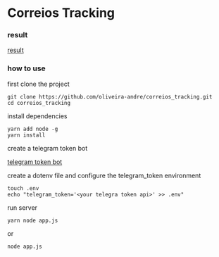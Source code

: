 # Correios Tracking

### result

[result](./tmp/result_telegram_bot.png)

### how to use

first clone the project

```
git clone https://github.com/oliveira-andre/correios_tracking.git
cd correios_tracking
```

install dependencies

```
yarn add node -g
yarn install
```

create a telegram token bot

[telegram token bot](./tmp/new_bot_print.png)

create a dotenv file and configure the telegram_token environment

```
touch .env
echo "telegram_token='<your telegra token api>' >> .env"
```

run server

```
yarn node app.js
```

or

```
node app.js
```
